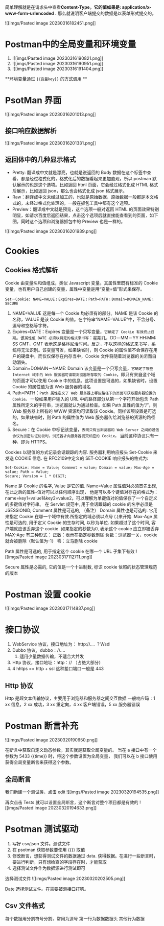 

简单理解就是在请求头中查看**Content-Type，它的值如果是: application/x- www-form-urlencoded** . 那么就说明客户端提交的数据是以表单形式提交的。


![[imgs/Pasted image 20230316182451.png]]

# Postman中的全局变量和环境变量
1. ![[imgs/Pasted image 20230316190821.png]]
2. ![[imgs/Pasted image 20230316190951.png]]
3. ![[imgs/Pasted image 20230316191404.png]]

**环境变量通过 ``{{变量key}}``  的方式调用 **


# PsotMan 界面
![[imgs/Pasted image 20230316201013.png]]

## 接口响应数据解析
![[imgs/Pasted image 20230316201331.png]]

## 返回体中的几种显示格式
-   Pretty: 翻译成中文就是漂亮，也就是说返回的 Body 数据在这个标签中查看，都是经过格式化的，格式化后的数据看起来更加直观，所以 postman 默认展示的也是这个选项。比如返回 html 页面，它会经过格式化成 HTML 格式后展示，比如返回 json，那么也会格式化成 json 格式展示。 
-   Raw：翻译成中文未经过加工的，也就是原始数据，原始数据一般都是本文格式的，未经过格式化处理的，一般在抓包工具中都有这个选项。 
-   Preview：翻译成中文就是预览，这个选项一般对返回 HTML 的页面效果特别明显，如请求百度后返回结果，点击这个选项后就直接能查看到的页面，如下图。同时这个选项和浏览器抓包中的 Preview 也是一样的。 

![[imgs/Pasted image 20230316201939.png]]

# Cookies 
## Cookies 格式解析
Cookie 由变量名和值组成，类似 Javascript 变量。其属性里既有标准的 Cookie 变量，也有用户自己创建的变量，属性中变量是用“变量=值”形式来保存。 

```
Set－Cookie: NAME=VALUE；Expires=DATE；Path=PATH；Domain=DOMAIN_NAME；SECURE
```
1. NAME=VALUE 这是每一个 Cookie 均必须有的部分。NAME 是该 Cookie 的名称，VALUE 是该 Cookie 的值。在字符串“NAME=VALUE”中，不含分号、逗号和空格等字符。 
2. Expires=DATE：Expires 变量是一个只写变量，`它确定了 Cookie 有效终止日期`。该`属性值 DATE 必须以特定的格式来书写`：星期几，DD－MM－YY HH:MM: SS GMT，GMT 表示这是格林尼治时间。反之，不以这样的格式来书写，系统将无法识别。该变量可省，如果缺省时，则 Cookie 的属性值不会保存在用户的硬盘中，而仅仅保存在内存当中，Cookie 文件将随着浏览器的关闭而自动消失。 
3. Domain=DOMAIN－NAME: Domain 该变量是一个只写变量，`它确定了哪些 Internet 域中的 Web 服务器可读取浏览器所存取的 Cookie`，即只有来自这个域的页面才可以使用 Cookie 中的信息。这项设置是可选的，如果缺省时，设置 Cookie 的属性值为该 Web 服务器的域名
4. Path=PATH：`Path 属性定义了 Web 服务器上哪些路径下的页面可获取服务器设置的 Cookie。` 一般如果用户输入的 URL 中的路径部分从第一个字符开始包含 Path 属性所定义的字符串，浏览器就认为通过检查。如果 Path 属性的值为“/”，则 Web 服务器上所有的 WWW 资源均可读取该 Cookie。同样该项设置是可选的，如果缺省时，则 Path 的属性值为 Web 服务器传给浏览器的资源的路径名。 
5. Secure：在 Cookie 中标记该变量，`表明只有当浏览器和 Web Server 之间的通信协议为加密认证协议时，浏览器才向服务器提交相应的 Cookie。` 当前这种协议只有一种，即为 HTTPS。 



Cookies 以键值的方式记录会话跟踪的内容. 服务器利用响应报头 Set-Cookie 来发送 COOKIE 信息. 在 RFC2109中定义的 SET-COOKIE 响应报头的格式为: 
```
Set-Cookie: Name = Value; Comment = value; Domain = value; Max-Age = value; Path = Value;  
Secure; Version = 1 * DIGIT;
```

Name 是 Cookie 的名字, Value 是它的值. Name=Value 属性值对必须首先出现, 在此之后的属性-值对可以以任何顺序出现，
	他是可以多个键值对存在的格式为：name=key1=value1&key2=value2，可以理解为单键值对的值保存了一个自定义的多键值对字符串。
在 Servlet 规范中, 用于会话跟踪的 cookie 的名字必须是 JSESSIONID, Comment 属性是可选的, （备注）
Domain 属性也是可选的. 它用来指定 Cookie 在哪一个域中有效.所指定的域必须以点号 (.)来开始.
Max-Age 属性是可选的, 用于定义 Cookie 的生存时间, 以秒为单位. 如果超过了这个时间, 客户端就应该丢弃这个 cookie. 如果指定的秒数为0, 表示这个 cookie 应立即被丢弃 
	MAX-Age 有三种形式：
		正数：表示在指定秒数删除
		负数：浏览器一关，cookie 就会被删除（默认值为-1）
		零：立马删除 cookie

Path 属性是可选的, 用于指定这个 cookie 在哪一个 URL 子集下有效 
	![[imgs/Pasted image 20230317112711.png]]

Secure 属性是必需的, 它的值是一个十进制数, 标识 cookie 依照的状态管理规范的版本 


# Postman 设置 cookie
![[imgs/Pasted image 20230317114837.png]]

# 接口协议
1. WebService 协议，接口地址为： http://.... ？Wsdl
2. Dubbo 协议，dubbo：//....
	1. 适用少量数据传输，不适合大并发
3. Http 协议，接口地址：http：//    （占绝大部分）
4. 4 hhtps == http + ssl  这种接口端口一般是 443


## Http 协议
Http 是超文本传输协议，主要用于浏览器和服务器之间交互数据
一般响应码：1 xx 信息，2 xx 成功，3 xx 重定向，4 xx 客户端错误，5 xx 服务器错误

# Postman 断言补充
![[imgs/Pasted image 20230320190650.png]]


在断言中获取自定义动态参数，其实就是获取全局变量的。
当在 a 接口中有一个参数为 5433 {{time}} 时，将这个参数设置为全局变量，
我们可以在 b 接口使用获得全局变量断言来获得这个参数。

## 全局断言
我们新建一个测试类，点击 edit
![[imgs/Pasted image 20230320194535.png]]

再次点击 Tests 就可以设置全局断言，这个断言对整个项目都是有效的
![[imgs/Pasted image 20230320194633.png]]


# Psotman 测试驱动
1. 写好 csv/json 文件。测试文件
2. 在 psotman 获取参数要使用 {{}} 取值
3. 修改断言，想获得测试文件的数据通过 data. 获得数据。在进行一些断言时，要进行判断，只有想检查的字段存在时，才能获取
4. 选择测试文件作为数据源进行测试即可


选择测试文件 
![[imgs/Pasted image 20230320202505.png]]

Date 选择测试文件。在需要被测接口打钩。

## Csv 文件格式
每个数据用分割符号分割，常用为逗号
第一行为数据数据头
其他行为数据

